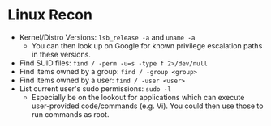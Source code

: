 # Linux Recon

- Kernel/Distro Versions: `lsb_release -a` and `uname -a`
  - You can then look up on Google for known privilege escalation paths in these versions.
- Find SUID files: `find / -perm -u=s -type f 2>/dev/null`
- Find items owned by a group: `find / -group <group>`
- Find items owned by a user: `find / -user <user>`
- List current user's sudo permissions: `sudo -l`
  - Especially be on the lookout for applications which can execute user-provided code/commands (e.g. Vi). You could then use those to run commands as root.